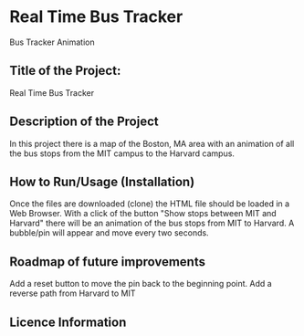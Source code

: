 # Real Time Bus Tracker
Bus Tracker Animation

## Title of the Project: 
Real Time Bus Tracker

## Description of the Project
In this project there is a map of the Boston, MA area with an animation of all the bus stops from the MIT campus to the Harvard campus. 

## How to Run/Usage (Installation)
Once the files are downloaded (clone) the HTML file should be loaded in a Web Browser. With a click of the button "Show stops between MIT and Harvard" there will be an animation of the bus stops from MIT to Harvard. A bubble/pin will appear and move every two seconds.

## Roadmap of future improvements
Add a reset button to move the pin back to the beginning point.
Add a reverse path from Harvard to MIT

## Licence Information

